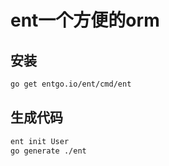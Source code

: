 # ent一个方便的orm
## 安装
```sh
go get entgo.io/ent/cmd/ent
```
## 生成代码
```sh
ent init User
go generate ./ent
```
